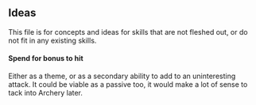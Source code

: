 ## Ideas

This file is for concepts and ideas for skills that are not fleshed out, or do not fit in any existing skills.


#### Spend for bonus to hit

Either as a theme, or as a secondary ability to add to an uninteresting attack.
It could be viable as a passive too, it would make a lot of sense to tack into Archery later.
